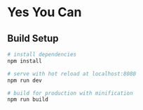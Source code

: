 # Yes You Can

## Build Setup

``` bash
# install dependencies
npm install

# serve with hot reload at localhost:8080
npm run dev

# build for production with minification
npm run build
```

